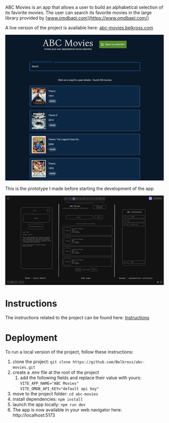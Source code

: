 ABC Movies is an app that allows a user to build an alphabetical selection of its favorite movies. The user can search its favorite movies in the large library provided by [www.omdbapi.com](https://www.omdbapi.com/)

A live version of the project is available here: [abc-movies.belkross.com](https://abc-movies.belkross.com/)

![app screenshoot](./public/screenshoot.png)

This is the prototype I made before starting the development of the app

![app prototype](./public/abc-movies-prototype.png)

# Instructions

The instructions related to the project can be found here:
[Instructions](./INSTRUCTIONS.md)

# Deployment

To run a local version of the project, follow these instructions:

1. clone the project: `git clone https://github.com/Belkross/abc-movies.git`
2. create a .env file at the root of the project
   1. add the following fields and replace their value with yours:  
      `VITE_APP_NAME="ABC Movies"`  
      `VITE_OMDB_API_KEY="default api key"`
3. move to the project folder: `cd abc-movies`
4. install dependencies: `npm install`
5. launch the app locally: `npm run dev`
6. The app is now available in your web navigator here: http://localhost:5173
